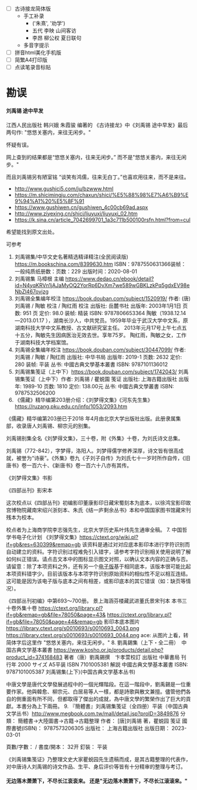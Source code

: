 - [ ] 古诗接龙简体版
    - 手工补录
        - ('朱熹', '劝学')
        - 五代 李映 山间客访
        - 李昂 柳公权 夏日联句
    - 多音字提示
- [ ] 拼音html美化手机版
- [ ] 简繁A4打印版
- [ ] 点读笔录音标贴

# 勘误
#### 刘禹锡 途中早发
江西人民出版社 韩兴娥 朱霞骏 编著的 《古诗接龙》中《刘禹锡 途中早发》最后两句作:
"悠悠关塞内，来往无闲步。"

怀疑有误。

网上查到的结果都是“悠悠关塞内，往来无闲步。” 而不是"悠悠关塞内，来往无闲步。"

而且刘禹锡另有陋室铭 “谈笑有鸿儒，往来无白丁。”也喜欢用往来，而不是来往。

- http://www.gushici5.com/ju/bzwww.html
- https://m.shicimingju.com/chaxun/shici/%E5%88%98%E7%A6%B9%E9%94%A1%20%E5%8F%91
- https://www.gushiwen.cn/gushiwen_4c00cb69ad.aspx
- http://www.ziyexing.cn/shici/liuyuxi/liuyuxi_02.htm
- https://k.sina.cn/article_7042699701_1a3c711b500100rsfn.html?from=cul

希望能找到原文出处。

可参考
1. 刘禹锡集/中华文史名著精选精译精注(全民阅读版) https://m.bookschina.com/8399630.htm
ISBN：9787550631366装帧：一般纯质纸册数：页数：229 出版时间：2020-08-01
2. 刘禹锡集 马樟根 主编 https://www.dedao.cn/ebook/detail?id=N4yqKRVn1jAJaMyOQ2YorRp6DvXm7we589wGBKLzkPq5gdxEV98eNbZl467ovjzg
3. 刘禹锡全集编年校注 https://book.douban.com/subject/1520919/
    作者: (唐)刘禹锡 / 陶敏 校注 / 陶红雨 校注
    出版社: 岳麓书社
    出版年: 2003年1月1日
    页数: 951 页
    定价: 98.0
    装帧: 精装
    ISBN: 9787806653364
    陶敏（1938.12.14—2013.01.17 ），湖南长沙人，中共党员。1959年毕业于武汉大学中文系，原湖南科技大学中文系教授、古文献研究室主任。
2013年元月17号上午七点五十五分，陶敏先生因病医治无效去世。享年75岁。
    陶红雨，陶敏之女，工作于湖南科技大学档案馆。
4. 刘禹锡全集编年校注 https://book.douban.com/subject/30447099/
    作者: 刘禹锡 / 陶敏 / 陶红雨
    出版社: 中华书局
    出版年: 2019-1
    页数: 2632
    定价: 280
    装帧: 平装
    丛书: 中國古典文學基本叢書
    ISBN: 9787101136012
5. 刘禹锡集笺证（上中下）https://book.douban.com/subject/1742043/
    刘禹锡集笺证（上中下）作者: 刘禹锡 / 瞿蜕園 笺证
    出版社: 上海古籍出版社
    出版年: 1989-10
    页数: 1810
    定价: 138.00元
    丛书: 中國古典文學叢書
    ISBN: 9787532506200
6. 《儒藏》精华编第203册介绍：《刘梦得文集》《河东先生集》https://ruzang.pku.edu.cn/info/1053/2093.htm

《儒藏》精华编第203册已于2018 年4月由北京大学出版社出版。此册隶属集部，收录唐人刘禹锡、柳宗元的别集。

刘禹锡别集全名《刘梦得文集》，三十卷，附《外集》十卷，为刘氏诗文总集。

刘禹锡（772-842），字梦得，洛阳人。刘梦得儒学修养深厚，诗文皆有很高成就，被誉为“诗豪”。《外集》卷九《子刘子自传》为刘氏七十一岁时所作自传，《旧唐书》卷一百六十、《新唐书》卷一百六十八亦有其传。

《刘梦得文集》书影

《四部丛刊》影宋本

这次校点以《四部丛刊》初编影印董康影印日藏宋蜀刻本为底本，以徐鸿宝影印故宫博物院藏南宋绍兴浙刻本、朱氏《结一庐剩余丛书》本和中国国家图书馆藏宋刊残本为校本。

校点者为上海商学院李志强先生，北京大学历史系叶炜先生通审全稿。
7. 中国哲学书电子化计划 《刘梦得文集》https://ctext.org/wiki.pl?if=gb&res=630399&remap=gb
该资料是通过对对应底本影印本进行字符识别而自动建立的资料。字符识别过程难免引入错字，请参考字符识别相关使用说明了解如何纠正错误。请点击文本中的图标显示图文对照，以确认文本内容的正确与否。
请留意：除了本项资料之外，还有另一个[电子版](https://ctext.org/wiki.pl?if=gb&res=180828&remap=gb)基于相同底本，该版本很可能比起本项资料错字少。目前该版本与本项字符识别原始资料的相似性不足以相互连结。这可能是因为该电子版与底本之间有相差，或影印底本的其它错误（如：缺页等情况）。

《四部丛刊初编》中第693～700册。
景上海涵芬楼藏武进董氏景宋刊本
本书三十卷外集十卷
https://ctext.org/library.pl?if=gb&remap=gb&file=78050&page=43&
https://ctext.org/library.pl?if=gb&file=78050&page=44&remap=gb
影印本底本图片 https://library.ctext.org/s0010693/s0010693_0043.png
https://library.ctext.org/s0010693/s0010693_0044.png
ace: 从图片上看，转简体字后这里作 "悠悠关塞内，来往无闲步。"
8. 劉禹錫集（上下・全二冊）　中国古典文学基本叢書 https://www.kosho.or.jp/products/detail.php?product_id=374168483
著者（唐）劉禹錫撰　卞孝萱校訂
出版社 中華書局
刊行年 2000
サイズ A5平装
ISBN 7101005381
解説 中國古典文學基本叢書 ISBN: 9787101005387
刘禹锡集(上下)(中国古典文学基本丛书)

中唐文學是唐代文學發展過程中的一個光輝階段。在這一階段中，劉禹錫是一位重要作家。他與韓愈、柳宗元、白居易等人一樣，都是詩​​歌與散文兼擅。儘管他們各自的側重面有所不同，但都取得了傑出的成就，為中唐文學的繁榮作出了巨大的貢獻。本書分為上下兩冊。
9. 『簡體書』刘禹锡集笺证（全四册）平装（中国古典文学丛书）http://www.megbook.com.tw/mall/detail.jsp?proID=3849876
分類： 簡體書→大陸圖書→古籍→古籍整理
作者： [唐]刘禹锡 著，瞿蜕园 笺证
國際書號(ISBN)： 9787573206305
出版社： 上海古籍出版社
出版日期： 2023-03-01

頁數/字數： /
書度/開本： 32开 釘裝： 平装

《刘禹锡集笺证》乃整理文史大家瞿蜕园先生遗稿而成，是其古籍整理的代表作，对中唐诗人刘禹锡的诗文作品、生平、身后评价等皆有十分精审的整理与考订。

#### 无边落木萧萧下，不尽长江衮衮来。 还是"无边落木萧萧下，不尽长江滚滚来。"



